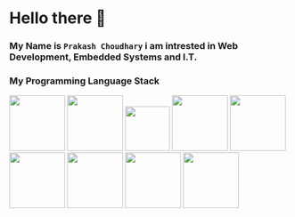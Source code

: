 # Hello there 👋

### My Name is `Prakash Choudhary` i am intrested in Web Development, Embedded Systems and I.T.

### My Programming Language Stack
<img src="https://thelinuxpoint.github.io/pyt.png" width="100" height="100"/> <img src="https://thelinuxpoint.github.io/cpp.png" width="100" height="100"/>
<img src="https://thelinuxpoint.github.io/ruby.png" width="80" height="80"/> <img src="https://thelinuxpoint.github.io/rust.svg" width="100" height="100"/>
<img src="https://thelinuxpoint.github.io/java.png" width="100" height="100"/> <img src="https://thelinuxpoint.github.io/php1.0.png" width="100" height="100"/>
 <img src="https://thelinuxpoint.github.io/js.png" width="100" height="100"/>  <img src="https://thelinuxpoint.github.io/html5.png" width="100" height="100"/>  <img src="https://thelinuxpoint.github.io/css3.png" width="100" height="100"/>


